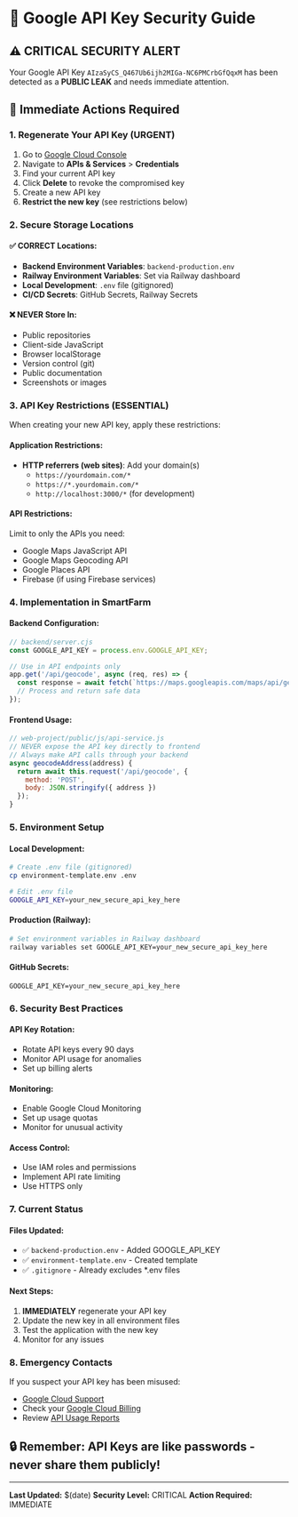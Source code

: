 # 🔐 Google API Key Security Guide

## ⚠️ CRITICAL SECURITY ALERT

Your Google API Key `AIzaSyCS_Q467Ub6ijh2MIGa-NC6PMCrbGfQqxM` has been detected as a **PUBLIC LEAK** and needs immediate attention.

## 🚨 Immediate Actions Required

### 1. **Regenerate Your API Key** (URGENT)
1. Go to [Google Cloud Console](https://console.cloud.google.com/)
2. Navigate to **APIs & Services** > **Credentials**
3. Find your current API key
4. Click **Delete** to revoke the compromised key
5. Create a new API key
6. **Restrict the new key** (see restrictions below)

### 2. **Secure Storage Locations**

#### ✅ **CORRECT Locations:**
- **Backend Environment Variables**: `backend-production.env`
- **Railway Environment Variables**: Set via Railway dashboard
- **Local Development**: `.env` file (gitignored)
- **CI/CD Secrets**: GitHub Secrets, Railway Secrets

#### ❌ **NEVER Store In:**
- Public repositories
- Client-side JavaScript
- Browser localStorage
- Version control (git)
- Public documentation
- Screenshots or images

### 3. **API Key Restrictions** (ESSENTIAL)

When creating your new API key, apply these restrictions:

#### **Application Restrictions:**
- **HTTP referrers (web sites)**: Add your domain(s)
  - `https://yourdomain.com/*`
  - `https://*.yourdomain.com/*`
  - `http://localhost:3000/*` (for development)

#### **API Restrictions:**
Limit to only the APIs you need:
- Google Maps JavaScript API
- Google Maps Geocoding API
- Google Places API
- Firebase (if using Firebase services)

### 4. **Implementation in SmartFarm**

#### **Backend Configuration:**
```javascript
// backend/server.cjs
const GOOGLE_API_KEY = process.env.GOOGLE_API_KEY;

// Use in API endpoints only
app.get('/api/geocode', async (req, res) => {
  const response = await fetch(`https://maps.googleapis.com/maps/api/geocode/json?address=${address}&key=${GOOGLE_API_KEY}`);
  // Process and return safe data
});
```

#### **Frontend Usage:**
```javascript
// web-project/public/js/api-service.js
// NEVER expose the API key directly to frontend
// Always make API calls through your backend
async geocodeAddress(address) {
  return await this.request('/api/geocode', {
    method: 'POST',
    body: JSON.stringify({ address })
  });
}
```

### 5. **Environment Setup**

#### **Local Development:**
```bash
# Create .env file (gitignored)
cp environment-template.env .env

# Edit .env file
GOOGLE_API_KEY=your_new_secure_api_key_here
```

#### **Production (Railway):**
```bash
# Set environment variables in Railway dashboard
railway variables set GOOGLE_API_KEY=your_new_secure_api_key_here
```

#### **GitHub Secrets:**
```
GOOGLE_API_KEY=your_new_secure_api_key_here
```

### 6. **Security Best Practices**

#### **API Key Rotation:**
- Rotate API keys every 90 days
- Monitor API usage for anomalies
- Set up billing alerts

#### **Monitoring:**
- Enable Google Cloud Monitoring
- Set up usage quotas
- Monitor for unusual activity

#### **Access Control:**
- Use IAM roles and permissions
- Implement API rate limiting
- Use HTTPS only

### 7. **Current Status**

#### **Files Updated:**
- ✅ `backend-production.env` - Added GOOGLE_API_KEY
- ✅ `environment-template.env` - Created template
- ✅ `.gitignore` - Already excludes *.env files

#### **Next Steps:**
1. **IMMEDIATELY** regenerate your API key
2. Update the new key in all environment files
3. Test the application with the new key
4. Monitor for any issues

### 8. **Emergency Contacts**

If you suspect your API key has been misused:
- [Google Cloud Support](https://cloud.google.com/support)
- Check your [Google Cloud Billing](https://console.cloud.google.com/billing)
- Review [API Usage Reports](https://console.cloud.google.com/apis/dashboard)

## 🔒 Remember: API Keys are like passwords - never share them publicly!

---

**Last Updated:** $(date)
**Security Level:** CRITICAL
**Action Required:** IMMEDIATE
